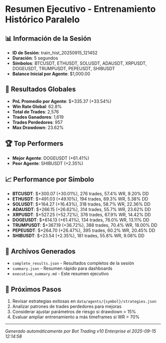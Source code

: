 # Resumen Ejecutivo - Entrenamiento Histórico Paralelo

## 📊 Información de la Sesión
- **ID de Sesión**: train_hist_20250915_121452
- **Duración**: 5 segundos
- **Símbolos**: BTCUSDT, ETHUSDT, SOLUSDT, ADAUSDT, XRPUSDT, DOGEUSDT, TRUMPUSDT, PEPEUSDT, SHIBUSDT
- **Balance Inicial por Agente**: $1,000.00

## 🎯 Resultados Globales
- **PnL Promedio por Agente**: $+335.37 (+33.54%)
- **Win Rate Global**: 62.8%
- **Total de Trades**: 2,576
- **Trades Ganadores**: 1,619
- **Trades Perdedores**: 957
- **Max Drawdown**: 23.62%

## 🏆 Top Performers
- **Mejor Agente**: DOGEUSDT (+61.41%)
- **Peor Agente**: SHIBUSDT (+2.35%)

## 📈 Performance por Símbolo
- **BTCUSDT**: $+300.07 (+30.01%), 276 trades, 57.4% WR, 9.20% DD
- **ETHUSDT**: $+491.03 (+49.10%), 194 trades, 69.3% WR, 5.38% DD
- **SOLUSDT**: $+164.27 (+16.43%), 318 trades, 58.7% WR, 22.36% DD
- **ADAUSDT**: $+266.15 (+26.62%), 314 trades, 55.7% WR, 23.62% DD
- **XRPUSDT**: $+527.25 (+52.72%), 376 trades, 67.9% WR, 14.42% DD
- **DOGEUSDT**: $+614.13 (+61.41%), 134 trades, 76.0% WR, 13.11% DD
- **TRUMPUSDT**: $+367.19 (+36.72%), 388 trades, 70.4% WR, 18.00% DD
- **PEPEUSDT**: $+264.70 (+26.47%), 395 trades, 60.2% WR, 20.45% DD
- **SHIBUSDT**: $+23.54 (+2.35%), 181 trades, 55.8% WR, 9.08% DD

## 📁 Archivos Generados
- `complete_results.json` - Resultados completos de la sesión
- `summary.json` - Resumen rápido para dashboards
- `executive_summary.md` - Este resumen ejecutivo

## 🎯 Próximos Pasos
1. Revisar estrategias exitosas en `data/agents/{symbol}/strategies.json`
2. Analizar patrones de trades perdedores para mejoras
3. Considerar ajustar parámetros de riesgo si drawdown > 15%
4. Evaluar ampliar entrenamiento a más timeframes si WR > 70%

---
*Generado automáticamente por Bot Trading v10 Enterprise el 2025-09-15 12:14:58*
